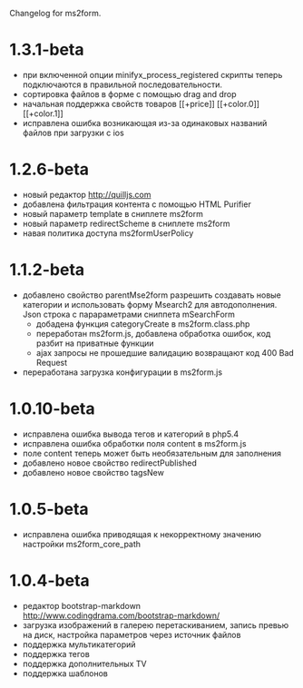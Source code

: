 Changelog for ms2form.

1.3.1-beta
==============
- при включенной опции minifyx_process_registered скрипты теперь подключаются в правильной последовательности.
- cортировка файлов в форме с помощью drag and drop
- начальная поддержка свойств товаров  [[+price]] [[+color.0]] [[+color.1]]
- исправлена ошибка возникающая из-за одинаковых названий файлов при загрузки с ios

1.2.6-beta
==============
- новый редактор http://quilljs.com
- добавлена фильтрация контента с помощью HTML Purifier
- новый параметр template в сниплете ms2form
- новый параметр redirectScheme в сниплете ms2form
- навая политика доступа ms2formUserPolicy

1.1.2-beta
==============
- добавлено свойство parentMse2form разрешить создавать новые категории и использовать форму Msearch2 для автодополнения. Json строка с парараметрами сниппета mSearchForm
  - добадена функция categoryCreate в ms2form.class.php
  - переработан ms2form.js, добавлена обработка ошибок, код разбит на приватные функции
  - ajax запросы не прошедшие валидацию возвращают код 400 Bad Request
- переработана загрузка конфигурации в ms2form.js

1.0.10-beta
==============
- исправлена ошибка вывода тегов и категорий в php5.4
- исправлена ошибка обработки поля content в ms2form.js
- поле content теперь может быть необязательным для заполнения
- добавлено новое свойство redirectPublished
- добавлено новое свойство tagsNew

1.0.5-beta
==============
- исправлена ошибка приводящая к некорректному значению настройки ms2form_core_path

1.0.4-beta
==============
- редактор bootstrap-markdown http://www.codingdrama.com/bootstrap-markdown/
- загрузка изображений в галерею перетаскиванием, запись превью на диск, настройка параметров через источник файлов
- поддержка мультикатегорий
- поддержка тегов
- поддержка дополнительных TV
- поддержка шаблонов




